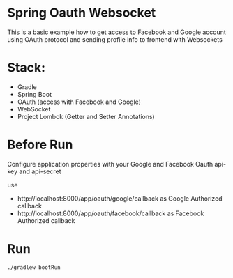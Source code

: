 Spring Oauth Websocket
===============

This is a basic example how to get access to Facebook and Google account using OAuth protocol and
sending profile info to frontend with Websockets 

# Stack:
- Gradle
- Spring Boot
- OAuth (access with Facebook and Google)
- WebSocket
- Project Lombok (Getter and Setter Annotations)

# Before Run

Configure application.properties with your Google and Facebook Oauth api-key and api-secret

use
- http://localhost:8000/app/oauth/google/callback as Google Authorized callback
- http://localhost:8000/app/oauth/facebook/callback as Facebook Authorized callback

# Run
    ./gradlew bootRun